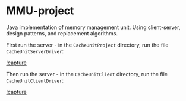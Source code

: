 # MMU-project

Java implementation of memory management unit.
Using client-server, design patterns, and replacement algorithms.

First run the server - in the `CacheUnitProject` directory, run the file `CacheUnitServerDriver`:

[!capture]("serverExample.png")

Then run the server - in the `CacheUnitClient` directory, run the file `CacheUnitClientDriver`:

[!capture]("clientExample.gif")
